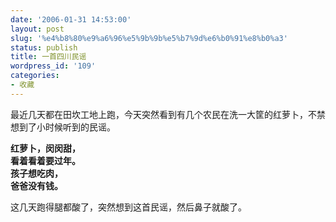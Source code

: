 ```yaml
---
date: '2006-01-31 14:53:00'
layout: post
slug: '%e4%b8%80%e9%a6%96%e5%9b%9b%e5%b7%9d%e6%b0%91%e8%b0%a3'
status: publish
title: 一首四川民谣
wordpress_id: '109'
categories:
- 收藏
---
```


最近几天都在田坎工地上跑，今天突然看到有几个农民在洗一大筐的红萝卜，不禁想到了小时候听到的民谣。


**红萝卜，闵闵甜，  
看着看着要过年。  
孩子想吃肉，  
爸爸没有钱。**


这几天跑得腿都酸了，突然想到这首民谣，然后鼻子就酸了。
